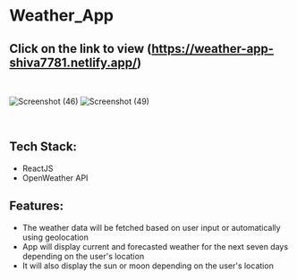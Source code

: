 # Weather_App

## Click on the link to view (https://weather-app-shiva7781.netlify.app/)

<br>

![Screenshot (46)](https://user-images.githubusercontent.com/97456472/198557069-e0762c46-060b-43a9-bc14-d2830a7f9474.png)
![Screenshot (49)](https://user-images.githubusercontent.com/97456472/199048020-0f5f4341-3033-4a60-88bb-c9f0929410ae.png)

<br>

## Tech Stack:

- ReactJS
- OpenWeather API

## Features:

- The weather data will be fetched based on user input or automatically using geolocation
- App will display current and forecasted weather for the next seven days depending on the user's location
- It will also display the sun or moon depending on the user's location

<br>
